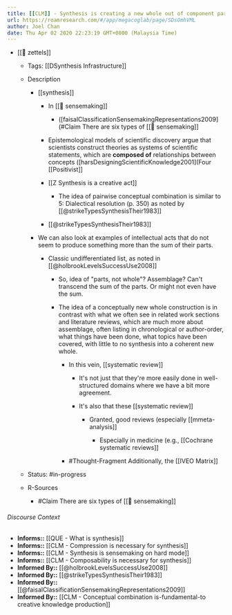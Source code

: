 ```yaml
---
title: [[CLM]] - Synthesis is creating a new whole out of component parts
url: https://roamresearch.com/#/app/megacoglab/page/SDsOmhVML
author: Joel Chan
date: Thu Apr 02 2020 22:23:19 GMT+0800 (Malaysia Time)
---
```


- [[🌲 zettels]]

    - Tags: [[DSynthesis Infrastructure]]

    - Description

        - [[synthesis]]

            - In [[🧱 sensemaking]]

                - ([faisalClassificationSensemakingRepresentations2009](#Claim There are six types of [[🧱 sensemaking]]

            - Epistemological models of scientific discovery argue that scientists construct theories as systems of scientific statements, which are **composed of** relationships between concepts ([harsDesigningScientificKnowledge2001](Four [[Positivist]]

            - [[Z Synthesis is a creative act]]

                - The idea of pairwise conceptual combination is similar to 5: Dialectical resolution (p. 350) as noted by [[@strikeTypesSynthesisTheir1983]]

            - [[@strikeTypesSynthesisTheir1983]]

        - We can also look at examples of intellectual acts that do not seem to produce something more than the sum of their parts.

            - Classic undifferentiated list, as noted in [[@holbrookLevelsSuccessUse2008]]

                - So, idea of "parts, not whole"? Assemblage? Can't transcend the sum of the parts. Or might not even have the sum.

                - The idea of a conceptually new whole construction is in contrast with what we often see in related work sections and literature reviews, which are much more about assemblage, often listing in chronological or author-order, what things have been done, what topics have been covered, with little to no synthesis into a coherent new whole.

                    - In this vein, [[systematic review]]

                        - It's not just that they're more easily done in well-structured domains where we have a bit more agreement.

                        - It's also that these [[systematic review]]

                            - Granted, good reviews (especially [[mmeta-analysis]]

                                - Especially in medicine (e.g., [[Cochrane systematic reviews]]

                    - #Thought-Fragment Additionally, the [[IVEO Matrix]]

    - Status: #in-progress

    - R-Sources

        - #Claim There are six types of [[🧱 sensemaking]]

###### Discourse Context

- **Informs::** [[QUE - What is synthesis]]
- **Informs::** [[CLM - Compression is necessary for synthesis]]
- **Informs::** [[CLM - Synthesis is sensemaking on hard mode]]
- **Informs::** [[CLM - Composability is necessary for synthesis]]
- **Informed By::** [[@holbrookLevelsSuccessUse2008]]
- **Informed By::** [[@strikeTypesSynthesisTheir1983]]
- **Informed By::** [[@faisalClassificationSensemakingRepresentations2009]]
- **Informed By::** [[CLM - Conceptual combination is-fundamental-to creative knowledge production]]
